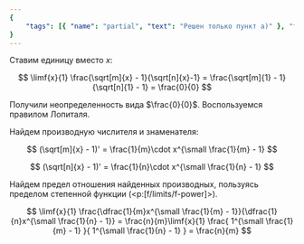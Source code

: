 ```yaml
---
{
    "tags": [{ "name": "partial", "text": "Решен только пункт а)" }, "future"]
}
---
```


Ставим единицу вместо $x$:

$$ \limf{x}{1} \frac{\sqrt[m]{x} - 1}{\sqrt[n]{x}-1} = \frac{\sqrt[m]{1} - 1}{\sqrt[n]{1} - 1} = \frac{0}{0} $$

Получили неопределенность вида $\frac{0}{0}$. Воспользуемся правилом Лопиталя<todo-proto />.

Найдем производную числителя и знаменателя:

$$ (\sqrt[m]{x} - 1)' = \frac{1}{m}\cdot x^{\small \frac{1}{m} - 1}  $$

$$ (\sqrt[n]{x} - 1)' = \frac{1}{n}\cdot x^{\small \frac{1}{n} - 1} $$

Найдем предел отношения найденных производных, пользуясь пределом степенной функции (<p:[f/limits/f-power]>).

$$ \limf{x}{1} \frac{\dfrac{1}{m}x^{\small \frac{1}{m} - 1}}{\dfrac{1}{n}x^{\small \frac{1}{n} - 1}} = \frac{n}{m}\limf{x}{1} \frac{ 1^{\small \frac{1}{m} - 1} }{ 1^{\small \frac{1}{n} - 1} } = \frac{n}{m} $$